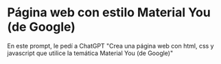 # Página web con estilo Material You (de Google)

En este prompt, le pedí a ChatGPT "Crea una página web con html, css y javascript que utilice la temática Material You (de Google)"
